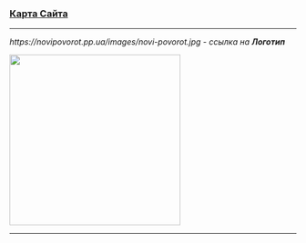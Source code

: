 <h3><a href="https://novipovorot.pp.ua/sitemap.html">Карта Сайта</a></h3><hr>
<i>https://novipovorot.pp.ua/images/novi-povorot.jpg - ссылка на <b>Логотип</b></i><br>

<img src="https://novipovorot.pp.ua/images/novi-povorot.jpg" width="300px"><hr>

